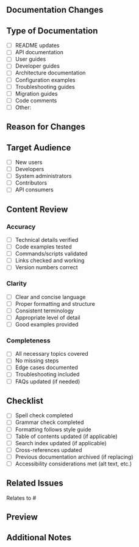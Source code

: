 <!--
SPDX-FileCopyrightText: 2025 BrainCraft.io
SPDX-License-Identifier: CC0-1.0
-->

## Documentation Changes
<!-- What documentation is being added or updated? -->

## Type of Documentation
<!-- Mark all that apply -->
- [ ] README updates
- [ ] API documentation
- [ ] User guides
- [ ] Developer guides
- [ ] Architecture documentation
- [ ] Configuration examples
- [ ] Troubleshooting guides
- [ ] Migration guides
- [ ] Code comments
- [ ] Other: 

## Reason for Changes
<!-- Why are these documentation changes needed? -->

## Target Audience
<!-- Who will benefit from these documentation changes? -->
- [ ] New users
- [ ] Developers
- [ ] System administrators
- [ ] Contributors
- [ ] API consumers

## Content Review
### Accuracy
- [ ] Technical details verified
- [ ] Code examples tested
- [ ] Commands/scripts validated
- [ ] Links checked and working
- [ ] Version numbers correct

### Clarity
- [ ] Clear and concise language
- [ ] Proper formatting and structure
- [ ] Consistent terminology
- [ ] Appropriate level of detail
- [ ] Good examples provided

### Completeness
- [ ] All necessary topics covered
- [ ] No missing steps
- [ ] Edge cases documented
- [ ] Troubleshooting included
- [ ] FAQs updated (if needed)

## Checklist
- [ ] Spell check completed
- [ ] Grammar check completed
- [ ] Formatting follows style guide
- [ ] Table of contents updated (if applicable)
- [ ] Search index updated (if applicable)
- [ ] Cross-references updated
- [ ] Previous documentation archived (if replacing)
- [ ] Accessibility considerations met (alt text, etc.)

## Related Issues
<!-- Link to related documentation requests or issues -->
Relates to #

## Preview
<!-- If possible, provide a preview link or screenshots of the documentation -->

## Additional Notes
<!-- Any other information about the documentation changes -->